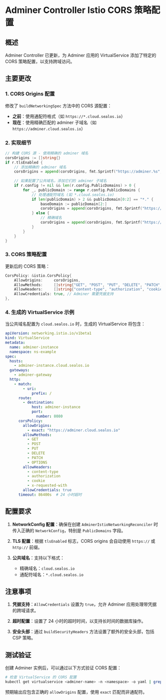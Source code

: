 # Adminer Controller Istio CORS 策略配置

## 概述

Adminer Controller 已更新，为 Adminer 应用的 VirtualService 添加了特定的 CORS 策略配置，以支持跨域访问。

## 主要更改

### 1. CORS Origins 配置

修改了 `buildNetworkingSpec` 方法中的 CORS 源配置：

- **之前**：使用通配符格式（如 `https://*.cloud.sealos.io`）
- **现在**：使用精确匹配的 adminer 子域名（如 `https://adminer.cloud.sealos.io`）

### 2. 实现细节

```go
// 构建 CORS 源 - 使用精确的 adminer 域名
corsOrigins := []string{}
if r.tlsEnabled {
    // 添加精确的 adminer 域名
    corsOrigins = append(corsOrigins, fmt.Sprintf("https://adminer.%s", r.adminerDomain))
    
    // 如果配置了公共域名，添加它们的 adminer 子域名
    if r.config != nil && len(r.config.PublicDomains) > 0 {
        for _, publicDomain := range r.config.PublicDomains {
            // 处理通配符域名 (如 *.cloud.sealos.io)
            if len(publicDomain) > 2 && publicDomain[0:2] == "*." {
                baseDomain := publicDomain[2:]
                corsOrigins = append(corsOrigins, fmt.Sprintf("https://adminer.%s", baseDomain))
            } else {
                // 精确域名
                corsOrigins = append(corsOrigins, fmt.Sprintf("https://adminer.%s", publicDomain))
            }
        }
    }
}
```

### 3. CORS 策略配置

更新后的 CORS 策略：

```go
CorsPolicy: &istio.CorsPolicy{
    AllowOrigins:     corsOrigins,
    AllowMethods:     []string{"GET", "POST", "PUT", "DELETE", "PATCH", "OPTIONS"},
    AllowHeaders:     []string{"content-type", "authorization", "cookie", "x-requested-with"},
    AllowCredentials: true, // Adminer 需要凭据支持
},
```

### 4. 生成的 VirtualService 示例

当公共域名配置为 `cloud.sealos.io` 时，生成的 VirtualService 将包含：

```yaml
apiVersion: networking.istio.io/v1beta1
kind: VirtualService
metadata:
  name: adminer-instance
  namespace: ns-example
spec:
  hosts:
    - adminer-instance.cloud.sealos.io
  gateways:
    - adminer-gateway
  http:
    - match:
        - uri:
            prefix: /
      route:
        - destination:
            host: adminer-instance
            port:
              number: 8080
      corsPolicy:
        allowOrigins:
          - exact: "https://adminer.cloud.sealos.io"
        allowMethods:
          - GET
          - POST
          - PUT
          - DELETE
          - PATCH
          - OPTIONS
        allowHeaders:
          - content-type
          - authorization
          - cookie
          - x-requested-with
        allowCredentials: true
      timeout: 86400s  # 24 小时超时
```

## 配置要求

1. **NetworkConfig 配置**：确保在创建 `AdminerIstioNetworkingReconciler` 时传入正确的 `NetworkConfig`，特别是 `PublicDomains` 字段。

2. **TLS 配置**：根据 `tlsEnabled` 标志，CORS origins 会自动使用 `https://` 或 `http://` 前缀。

3. **公共域名**：支持以下格式：
   - 精确域名：`cloud.sealos.io`
   - 通配符域名：`*.cloud.sealos.io`

## 注意事项

1. **凭据支持**：`AllowCredentials` 设置为 `true`，允许 Adminer 应用处理带凭据的跨域请求。

2. **超时配置**：设置了 24 小时的超时时间，以支持长时间的数据库操作。

3. **安全头部**：通过 `buildSecurityHeaders` 方法设置了额外的安全头部，包括 CSP 策略。

## 测试验证

创建 Adminer 实例后，可以通过以下方式验证 CORS 配置：

```bash
# 检查 VirtualService 的 CORS 配置
kubectl get virtualservice <adminer-name> -n <namespace> -o yaml | grep -A 10 corsPolicy
```

预期输出应包含正确的 `allowOrigins` 配置，使用 `exact` 匹配而非通配符。